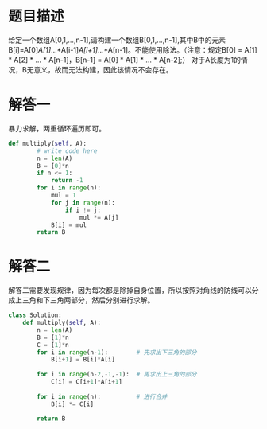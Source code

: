 # 题目描述

给定一个数组A[0,1,...,n-1],请构建一个数组B[0,1,...,n-1],其中B中的元素B[i]=A[0]*A[1]*...*A[i-1]*A[i+1]*...*A[n-1]。不能使用除法。（注意：规定B[0] = A[1] * A[2] * ... * A[n-1]，B[n-1] = A[0] * A[1] * ... * A[n-2];）
对于A长度为1的情况，B无意义，故而无法构建，因此该情况不会存在。

# 解答一

暴力求解，两重循环遍历即可。

```python
def multiply(self, A):
        # write code here
        n = len(A)
        B = [0]*n
        if n <= 1:
            return -1
        for i in range(n):
            mul = 1
            for j in range(n):
                if i != j:
                    mul *= A[j]
            B[i] = mul
        return B
```

# 解答二

解答二需要发现规律，因为每次都是除掉自身位置，所以按照对角线的防线可以分成上三角和下三角两部分，然后分别进行求解。

```python
class Solution:
    def multiply(self, A):
        n = len(A)
        B = [1]*n
        C = [1]*n
        for i in range(n-1):        # 先求出下三角的部分
            B[i+1] = B[i]*A[i]
        
        for i in range(n-2,-1,-1):  # 再求出上三角的部分
            C[i] = C[i+1]*A[i+1]
        
        for i in range(n):          # 进行合并
            B[i] *= C[i]
        
        return B
```


